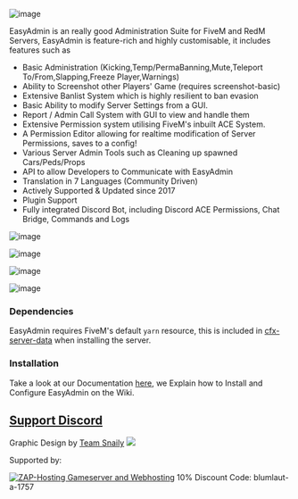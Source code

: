 ![image](https://user-images.githubusercontent.com/13604413/129143671-3ab6a643-faf0-479d-8b97-af71ffb5193c.png)


EasyAdmin is an really good Administration Suite for FiveM and RedM Servers, EasyAdmin is feature-rich and highly customisable, it includes features such as

- Basic Administration (Kicking,Temp/PermaBanning,Mute,Teleport To/From,Slapping,Freeze Player,Warnings)
- Ability to Screenshot other Players' Game (requires screenshot-basic)
- Extensive Banlist System which is highly resilient to ban evasion
- Basic Ability to modify Server Settings from a GUI.
- Report / Admin Call System with GUI to view and handle them
- Extensive Permission system utilising FiveM's inbuilt ACE System.
- A Permission Editor allowing for realtime modification of Server Permissions, saves to a config!
- Various Server Admin Tools such as Cleaning up spawned Cars/Peds/Props
- API to allow Developers to Communicate with EasyAdmin
- Translation in 7 Languages (Community Driven)
- Actively Supported & Updated since 2017
- Plugin Support 
- Fully integrated Discord Bot, including Discord ACE Permissions, Chat Bridge, Commands and Logs

![image](https://user-images.githubusercontent.com/13604413/126916981-1680e5ac-e024-467b-aad3-a5a9658449e0.png)

![image](https://user-images.githubusercontent.com/13604413/126916983-0e62e13f-aa66-49ea-b7ef-4f8449601c53.png)

![image](https://user-images.githubusercontent.com/13604413/126916995-213fca15-d356-47b6-8b80-8745b4a37eb9.png)

![image](https://user-images.githubusercontent.com/13604413/126916989-f78d7b16-d20a-49ba-a559-6c3b56e98de5.png)

### Dependencies

EasyAdmin requires FiveM's default `yarn` resource, this is included in [cfx-server-data](https://github.com/citizenfx/cfx-server-data) when installing the server.


### Installation

Take a look at our Documentation [here](https://easyadmin.readthedocs.io/), we Explain how to Install and Configure EasyAdmin on the Wiki.

## [Support Discord](https://discord.gg/GugyRU8)



Graphic Design by [Team Snaily](https://teamsnaily.com)
<a href="https://teamsnaily.com/"><img src="https://user-images.githubusercontent.com/13604413/129143703-b3dd96b1-8e27-407a-8792-8e612a82eeba.png"/></a>


Supported by:

<a href='https://zap-hosting.com/easyadmin'><img src="https://zap-cdn.com/interface/_images/banner/gameserver/fivem-affiliate-banner-1006x180.png" alt="ZAP-Hosting Gameserver and Webhosting"></a>
10% Discount Code:  blumlaut-a-1757 
